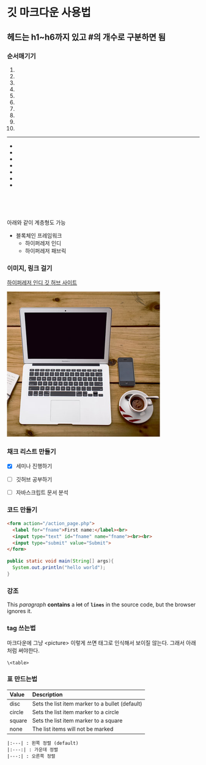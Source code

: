 # 깃 마크다운 사용법

## 헤드는 h1~h6까지 있고 #의 개수로 구분하면 됨

### 순서매기기
1.
1.
1.
1.
1.
1.
1.
1.
1.
1.

<hr>

-
-
-
-
-
-
-

<br><br><br>

아래와 같이 계층형도 가능
 - 블록체인 프레임워크
   - 하이퍼레저 인디
   - 하이퍼레저 패브릭

### 이미지, 링크 걸기
[하이퍼레저 인디 깃 허브 사이트](https://github.com/hyperledger/indy-node)

![아무 이미지](./_Resource/tag-image_map.jpg)

### 채크 리스트 만들기
 - [X] 세미나 진행하기
 - [ ] 깃허브 공부하기
 - [ ] 자바스크립트 문서 분석


### 코드 만들기

```html
<form action="/action_page.php">
  <label for="fname">First name:</label><br>
  <input type="text" id="fname" name="fname"><br><br>
  <input type="submit" value="Submit">
</form>
```

```java
public static void main(String[] args){
  System.out.println("hello world");
}
```

### 강조

This *paragraph* **contains** a ~~lot~~ of **`lines`** in the source code, but the browser ignores it.

### tag 쓰는법
마크다운에 그냥 \<picture> 이렇게 쓰면 태그로 인식해서 보이질 않는다. 그래서 아래처럼 써야한다.
```
\<table>
```

### 표 만드는법
|Value|Description|
|:---|:---|
|disc|	Sets the list item marker to a bullet (default)|
|circle|	Sets the list item marker to a circle|
|square|	Sets the list item marker to a square|
|none|	The list items will not be marked|
```
|:---| : 왼쪽 정렬 (default)
|:---:| : 가운데 정렬
|---:| : 오른쪽 정렬
```